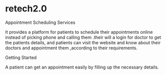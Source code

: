 # retech2.0
Appointment Scheduling Services

It provides a platform for patients to schedule their appointments online instead of picking phone and calling them .their will a login for doctor to get the patients details, and patients can visit the website and know about their doctors and appointment them ,according 
to their requirements.

Getting Started 

A patient can get an appointment easily by filling up the necessary details.
